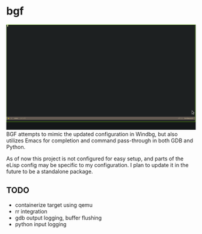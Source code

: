 # bgf

![](bgf.gif)
BGF attempts to mimic the updated configuration in Windbg, but also utilizes Emacs for completion and command pass-through in both GDB and Python.

As of now this project is not configured for easy setup, and parts of the eLisp
config may be specific to my configuration. I plan to update it in the future to
be a standalone package.

## TODO

- containerize target using qemu
- rr integration
- gdb output logging, buffer flushing
- python input logging
